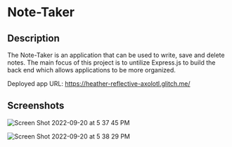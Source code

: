 # Note-Taker

## Description

The Note-Taker is an application that can be used to write, save and delete notes. The main focus of this project is to untilize Express.js to build the back end which allows applications to be more organized.

Deployed app URL: https://heather-reflective-axolotl.glitch.me/

## Screenshots

![Screen Shot 2022-09-20 at 5 37 45 PM](https://user-images.githubusercontent.com/97267318/191389478-2b1032bf-309a-4121-9e78-c0f87937125a.png)

![Screen Shot 2022-09-20 at 5 38 29 PM](https://user-images.githubusercontent.com/97267318/191389510-c2cb028d-fff8-4783-aa3a-bc94a685e210.png)

